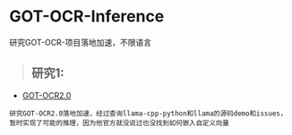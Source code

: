 # GOT-OCR-Inference
研究GOT-OCR-项目落地加速，不限语言

> ## 研究1:
- [GOT-OCR2.0](https://github.com/Ucas-HaoranWei/GOT-OCR2.0)
```
研究GOT-OCR2.0落地加速，经过查询llama-cpp-python和llama的源码demo和issues，暂时实现了可能的推理，因为他官方就没说过也没找到如何嵌入自定义向量
```
